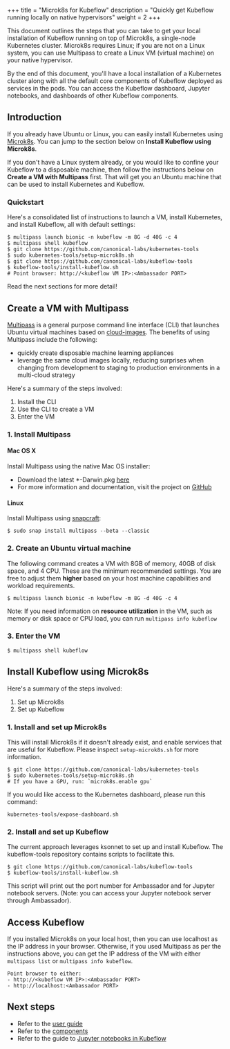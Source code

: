 +++
title = "Microk8s for Kubeflow"
description = "Quickly get Kubeflow running locally on native hypervisors"
weight = 2
+++

This document outlines the steps that you can take to get your local
installation of Kubeflow running on top of Microk8s, a single-node Kubernetes cluster. Microk8s requires Linux; if you are not on a Linux system, you can use Multipass to create a Linux VM (virtual machine) on your native hypervisor.

By the end of this document, you'll have a local installation of a Kubernetes cluster along with all the default core components of Kubeflow deployed as services in the pods. You can access the Kubeflow dashboard, Jupyter notebooks, and dashboards of other Kubeflow components.

## Introduction

If you already have Ubuntu or Linux, you can easily install Kubernetes using [Microk8s](https://microk8s.io/). You can jump to the section below on **Install Kubeflow using Microk8s**.

If you don't have a Linux system already, or you would like to confine your Kubeflow to a disposable machine, then follow the instructions below on **Create a VM with Multipass** first. That will get you an Ubuntu machine that can be used to install Kubernetes and Kubeflow.

### Quickstart

Here's a consolidated list of instructions to launch a VM, install Kubernetes, and install Kubeflow, all with default settings:

```
$ multipass launch bionic -n kubeflow -m 8G -d 40G -c 4
$ multipass shell kubeflow
$ git clone https://github.com/canonical-labs/kubernetes-tools
$ sudo kubernetes-tools/setup-microk8s.sh
$ git clone https://github.com/canonical-labs/kubeflow-tools
$ kubeflow-tools/install-kubeflow.sh
# Point browser: http://<kubeflow VM IP>:<Ambassador PORT>
```

Read the next sections for more detail!

## Create a VM with Multipass

[Multipass](https://github.com/CanonicalLtd/multipass) is a general purpose command line interface (CLI) that launches Ubuntu virtual machines based on [cloud-images](http://cloud-images.ubuntu.com/). The benefits of using Multipass include the following:

  * quickly create disposable machine learning appliances
  * leverage the same cloud images locally, reducing surprises when changing from development to staging to production environments in a multi-cloud strategy

Here's a summary of the steps involved:

1. Install the CLI
2. Use the CLI to create a VM
3. Enter the VM

### 1. Install Multipass

#### Mac OS X

Install Multipass using the native Mac OS installer:

* Download the latest \*-Darwin.pkg [here](https://github.com/CanonicalLtd/multipass/releases)
* For more information and documentation, visit the project on [GitHub](https://github.com/CanonicalLtd/multipass)

#### Linux

Install Multipass using [snapcraft](https://snapcraft.io):

```
$ sudo snap install multipass --beta --classic
```

### 2. Create an Ubuntu virtual machine

The following command creates a VM with 8GB of memory, 40GB of disk space, and 4 CPU. These are the minimum recommended settings. You are free to adjust them **higher** based on your host machine capabilities and workload requirements.
```
$ multipass launch bionic -n kubeflow -m 8G -d 40G -c 4
```

Note: If you need information on **resource utilization** in the VM, such as memory or disk space or CPU load, you can run ```multipass info kubeflow```

### 3. Enter the VM

```
$ multipass shell kubeflow
```

## Install Kubeflow using Microk8s

Here's a summary of the steps involved:

1. Set up Microk8s
2. Set up Kubeflow

### 1. Install and set up Microk8s

This will install Microk8s if it doesn't already exist, and enable services that are useful for Kubeflow. Please inspect `setup-microk8s.sh` for more information.

```
$ git clone https://github.com/canonical-labs/kubernetes-tools
$ sudo kubernetes-tools/setup-microk8s.sh
# If you have a GPU, run: `microk8s.enable gpu`
```

If you would like access to the Kubernetes dashboard, please run this command:

```
kubernetes-tools/expose-dashboard.sh
```

### 2. Install and set up Kubeflow

The current approach leverages ksonnet to set up and install Kubeflow. The kubeflow-tools repository contains scripts to facilitate this.

```
$ git clone https://github.com/canonical-labs/kubeflow-tools
$ kubeflow-tools/install-kubeflow.sh
```
This script will print out the port number for Ambassador and for Jupyter notebook 
servers.
(Note: you can access your Jupyter notebook server through Ambassador).


## Access Kubeflow

If you installed Microk8s on your local host, then you can use localhost as the IP address in your browser. Otherwise, if you used Multipass as per the instructions above, you can get the IP address of the VM with either `multipass list` or `multipass info kubeflow`.

```
Point browser to either:
- http://<kubeflow VM IP>:<Ambassador PORT>
- http://localhost:<Ambassador PORT>
```

## Next steps

* Refer to the [user guide](/docs/)
* Refer to the [components](/docs/components/)
* Refer to the guide to [Jupyter notebooks in Kubeflow](/docs/notebooks/)

